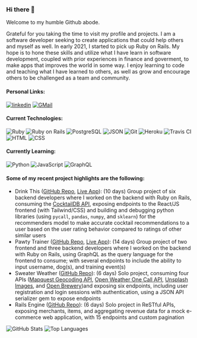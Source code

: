 ### Hi there 👋

Welcome to my humble Github abode.

Grateful for you taking the time to visit my profile and projects. I am a software developer seeking to create applications that could help others and myself as well. In early 2021, I started to pick up Ruby on Rails. My hope is to hone these skills and utilize what I have learn in software development, coupled with prior experiences in finance and goverment, to make apps that improves the world in some way. I enjoy learning to code and teaching what I have learned to others, as well as grow and encourage others to be challenged as a team and community.

#### Personal Links:
<section display="inline-block">
 <a href="https://www.linkedin.com/in/markcyen/"><img alt="linkedin" src="https://img.shields.io/badge/LinkedIn-0077B5?style=plastic&logo=linkedin&logoColor=white"/></a>
 <a href="mailto:markcyen@gmail.com"><img alt="GMail" src="https://img.shields.io/badge/Gmail-D14836?style=plastic&logo=gmail&logoColor=white" /></a>
</section>

#### Current Technologies:
 ![Ruby](https://img.shields.io/badge/-Ruby-CC342D?style=plastic&logo=ruby)
 ![Ruby on Rails](https://img.shields.io/badge/-Rails-CC0000?style=plastic&logo=ruby-on-rails)
 ![PostgreSQL](https://img.shields.io/badge/-PostgreSQL-ffffff?style=plastic&logo=postgresql)
 ![JSON](https://img.shields.io/badge/json-5E5C5C?style=plastic&logo=json&logoColor=white)
 ![Git](https://img.shields.io/badge/-Git-black?style=plastic&logo=git)
 ![Heroku](https://img.shields.io/badge/-Heroku-430098?style=plastic&logo=heroku)
 ![Travis CI](https://img.shields.io/badge/travis_CI-3EAAAF?style=plastic&logo=travisci&logoColor=white)
 ![HTML](https://img.shields.io/badge/-HTML5-E34F26?style=plastic&logo=html5&logoColor=white)
 ![CSS](https://img.shields.io/badge/-CSS3-1572B6?style=plastic&logo=css3)

#### Currently Learning:
 ![Python](https://img.shields.io/badge/Python-3776AB?style=plastic&logo=python&logoColor=white)
 ![JavaScript](https://img.shields.io/badge/JavaScript-323330?style=plastic&logo=javascript&logoColor=F7DF1E)
 ![GraphQL](https://img.shields.io/badge/GraphQl-E10098?style=plastic&logo=graphql&logoColor=white)

#### Some of my recent project highlights are the following:
 - Drink This ([GitHub Repo](https://github.com/drink-this), [Live App](https://drink-this-frontend.herokuapp.com/)): (10 days) Group project of six backend developers where I worked on the backend with Ruby on Rails, consuming the [CocktailDB API](https://www.thecocktaildb.com/api.php), exposing endpoints to the React/JS frontend (with Tailwind/CSS) and building and debugging python libraries (using `pycall`, `pandas`, `numpy`, and `sklearn`) for the recommenders model to make accurate cocktail recommendations to a user based on the user rating behavior compared to ratings of other similar users
 - Pawty Trainer ([GitHub Repo](https://github.com/Pawty-Trainer), [Live App](https://pawty-trainer.github.io/pawty-trainer/#/)): (14 days) Group project of two frontend and three backend developers where I worked on the backend with Ruby on Rails, using GraphQL as the query language for the frontend to consume; with several endpoints to include the ability to input username, dog(s), and training event(s)
 - Sweater Weather ([GitHub Repo](https://github.com/markcyen/sweater-weather)): (6 days) Solo project, consuming four APIs ([Mapquest Geocoding API](https://developer.mapquest.com/documentation/geocoding-api/), [Open Weather One Call API](https://openweathermap.org/api/one-call-api), [Unsplash Images](https://unsplash.com/developers), and [Open Brewery](https://www.openbrewerydb.org/))and exposing six endpoints, including user registration and login sessions with authentication, using a JSON API serializer gem to expose endpoints
 - Rails Engine ([GitHub Repo](https://github.com/markcyen/rails-engine)): (6 days) Solo project in ReSTful APIs, exposing merchants, items, and aggregating revenue data for a mock e-commerce web application, with 15 endpoints and custom pagination

![GitHub Stats](https://github-readme-stats.vercel.app/api?username=markcyen&show_icons=true&theme=tokyonight) ![Top Languages](https://github-readme-stats.vercel.app/api/top-langs/?username=markcyen&layout=compact&theme=tokyonight)

<!-- <a href="https://github.com/markcyen/github-readme-stats">
  <img align="center" src="https://github-readme-stats.vercel.app/api/pin/?username=markcyen&repo=github-readme-stats" />
</a>
<a href="https://github.com/markcyen/convoychat">
  <img align="center" src="https://github-readme-stats.vercel.app/api/pin/?username=markcyen&repo=convoychat" />
</a> -->

<!-- [![willianrod's wakatime stats](https://github-readme-stats.vercel.app/api/wakatime?username=willianrod)](https://github.com/markcyen/github-readme-stats) -->

<!--
**markcyen/markcyen** is a ✨ _special_ ✨ repository because its `README.md` (this file) appears on your GitHub profile.

Here are some ideas to get you started:

- 🔭 I’m currently working on ...
- 🌱 I’m currently learning ...
- 👯 I’m looking to collaborate on ...
- 🤔 I’m looking for help with ...
- 💬 Ask me about ...
- 📫 How to reach me: ...
- 😄 Pronouns: ...
- ⚡ Fun fact: ...
-->
